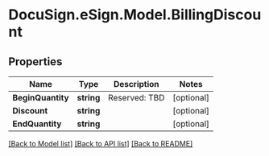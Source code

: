 # DocuSign.eSign.Model.BillingDiscount
## Properties

Name | Type | Description | Notes
------------ | ------------- | ------------- | -------------
**BeginQuantity** | **string** | Reserved: TBD | [optional] 
**Discount** | **string** |  | [optional] 
**EndQuantity** | **string** |  | [optional] 

[[Back to Model list]](../README.md#documentation-for-models) [[Back to API list]](../README.md#documentation-for-api-endpoints) [[Back to README]](../README.md)

